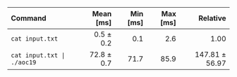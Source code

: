 | Command | Mean [ms] | Min [ms] | Max [ms] | Relative |
|:---|---:|---:|---:|---:|
| `cat input.txt` | 0.5 ± 0.2 | 0.1 | 2.6 | 1.00 |
| `cat input.txt \| ./aoc19` | 72.8 ± 0.7 | 71.7 | 85.9 | 147.81 ± 56.97 |
